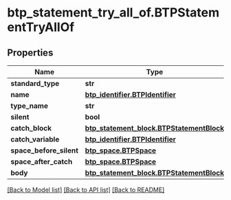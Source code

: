 # btp_statement_try_all_of.BTPStatementTryAllOf

## Properties
Name | Type | Description | Notes
------------ | ------------- | ------------- | -------------
**standard_type** | **str** |  | [optional] 
**name** | [**btp_identifier.BTPIdentifier**](BTPIdentifier.md) |  | [optional] 
**type_name** | **str** |  | [optional] 
**silent** | **bool** |  | [optional] 
**catch_block** | [**btp_statement_block.BTPStatementBlock**](BTPStatementBlock.md) |  | [optional] 
**catch_variable** | [**btp_identifier.BTPIdentifier**](BTPIdentifier.md) |  | [optional] 
**space_before_silent** | [**btp_space.BTPSpace**](BTPSpace.md) |  | [optional] 
**space_after_catch** | [**btp_space.BTPSpace**](BTPSpace.md) |  | [optional] 
**body** | [**btp_statement_block.BTPStatementBlock**](BTPStatementBlock.md) |  | [optional] 

[[Back to Model list]](../README.md#documentation-for-models) [[Back to API list]](../README.md#documentation-for-api-endpoints) [[Back to README]](../README.md)


